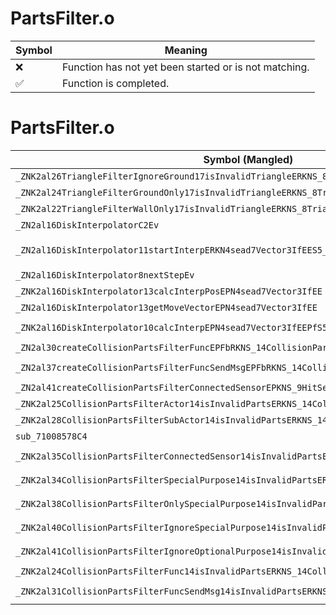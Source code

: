 # PartsFilter.o
| Symbol | Meaning 
| ------------- | ------------- 
| :x: | Function has not yet been started or is not matching. 
| :white_check_mark: | Function is completed. 


# PartsFilter.o
| Symbol (Mangled) | Symbol (Demangled) | Decompiled? |
| ------------- |  ------------- | ------------- |
| `_ZNK2al26TriangleFilterIgnoreGround17isInvalidTriangleERKNS_8TriangleE` | `al::TriangleFilterIgnoreGround::isInvalidTriangle(al::Triangle const&)const` | :white_check_mark: |
| `_ZNK2al24TriangleFilterGroundOnly17isInvalidTriangleERKNS_8TriangleE` | `al::TriangleFilterGroundOnly::isInvalidTriangle(al::Triangle const&)const` | :white_check_mark: |
| `_ZNK2al22TriangleFilterWallOnly17isInvalidTriangleERKNS_8TriangleE` | `al::TriangleFilterWallOnly::isInvalidTriangle(al::Triangle const&)const` | :white_check_mark: |
| `_ZN2al16DiskInterpolatorC2Ev` | `al::DiskInterpolator::DiskInterpolator(void)` | :white_check_mark: |
| `_ZN2al16DiskInterpolator11startInterpERKN4sead7Vector3IfEES5_ffffPKNS1_8Matrix34IfEES9_S5_f` | `al::DiskInterpolator::startInterp(sead::Vector3<float> const&,sead::Vector3<float> const&,float,float,float,float,sead::Matrix34<float> const*,sead::Matrix34<float> const*,sead::Vector3<float> const&,float)` | :white_check_mark: |
| `_ZN2al16DiskInterpolator8nextStepEv` | `al::DiskInterpolator::nextStep(void)` | :white_check_mark: |
| `_ZNK2al16DiskInterpolator13calcInterpPosEPN4sead7Vector3IfEE` | `al::DiskInterpolator::calcInterpPos(sead::Vector3<float> *)const` | :white_check_mark: |
| `_ZN2al16DiskInterpolator13getMoveVectorEPN4sead7Vector3IfEE` | `al::DiskInterpolator::getMoveVector(sead::Vector3<float> *)` | :white_check_mark: |
| `_ZNK2al16DiskInterpolator10calcInterpEPN4sead7Vector3IfEEPfS5_S4_PNS1_8Matrix34IfEES4_` | `al::DiskInterpolator::calcInterp(sead::Vector3<float> *,float *,float *,sead::Vector3<float> *,sead::Matrix34<float> *,sead::Vector3<float> *)const` | :white_check_mark: |
| `_ZN2al30createCollisionPartsFilterFuncEPFbRKNS_14CollisionPartsEE` | `al::createCollisionPartsFilterFunc(bool (*)(al::CollisionParts const&))` | :white_check_mark: |
| `_ZN2al37createCollisionPartsFilterFuncSendMsgEPFbRKNS_14CollisionPartsEPNS_9HitSensorEES4_` | `al::createCollisionPartsFilterFuncSendMsg(bool (*)(al::CollisionParts const&,al::HitSensor *),al::HitSensor *)` | :white_check_mark: |
| `_ZN2al41createCollisionPartsFilterConnectedSensorEPKNS_9HitSensorE` | `al::createCollisionPartsFilterConnectedSensor(al::HitSensor const*)` | :white_check_mark: |
| `_ZNK2al25CollisionPartsFilterActor14isInvalidPartsERKNS_14CollisionPartsE` | `al::CollisionPartsFilterActor::isInvalidParts(al::CollisionParts const&)const` | :white_check_mark: |
| `_ZNK2al28CollisionPartsFilterSubActor14isInvalidPartsERKNS_14CollisionPartsE` | `al::CollisionPartsFilterSubActor::isInvalidParts(al::CollisionParts const&)const` | :white_check_mark: |
| `sub_71008578C4` | `` | :white_check_mark: |
| `_ZNK2al35CollisionPartsFilterConnectedSensor14isInvalidPartsERKNS_14CollisionPartsE` | `al::CollisionPartsFilterConnectedSensor::isInvalidParts(al::CollisionParts const&)const` | :white_check_mark: |
| `_ZNK2al34CollisionPartsFilterSpecialPurpose14isInvalidPartsERKNS_14CollisionPartsE` | `al::CollisionPartsFilterSpecialPurpose::isInvalidParts(al::CollisionParts const&)const` | :white_check_mark: |
| `_ZNK2al38CollisionPartsFilterOnlySpecialPurpose14isInvalidPartsERKNS_14CollisionPartsE` | `al::CollisionPartsFilterOnlySpecialPurpose::isInvalidParts(al::CollisionParts const&)const` | :white_check_mark: |
| `_ZNK2al40CollisionPartsFilterIgnoreSpecialPurpose14isInvalidPartsERKNS_14CollisionPartsE` | `al::CollisionPartsFilterIgnoreSpecialPurpose::isInvalidParts(al::CollisionParts const&)const` | :white_check_mark: |
| `_ZNK2al41CollisionPartsFilterIgnoreOptionalPurpose14isInvalidPartsERKNS_14CollisionPartsE` | `al::CollisionPartsFilterIgnoreOptionalPurpose::isInvalidParts(al::CollisionParts const&)const` | :white_check_mark: |
| `_ZNK2al24CollisionPartsFilterFunc14isInvalidPartsERKNS_14CollisionPartsE` | `al::CollisionPartsFilterFunc::isInvalidParts(al::CollisionParts const&)const` | :white_check_mark: |
| `_ZNK2al31CollisionPartsFilterFuncSendMsg14isInvalidPartsERKNS_14CollisionPartsE` | `al::CollisionPartsFilterFuncSendMsg::isInvalidParts(al::CollisionParts const&)const` | :white_check_mark: |
